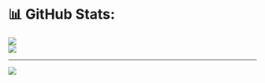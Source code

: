 # 📊 GitHub Stats:
![](https://github-readme-streak-stats.herokuapp.com/?user=abdkelanii&theme=react&hide_border=false)<br/>
![](https://github-readme-stats.vercel.app/api/top-langs/?username=abdkelanii&theme=react&hide_border=false&include_all_commits=true&count_private=false&layout=compact)

---
[![](https://visitcount.itsvg.in/api?id=abdkelanii&icon=0&color=0)](https://visitcount.itsvg.in)

<!-- Proudly created with GPRM ( https://gprm.itsvg.in ) -->
